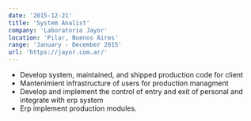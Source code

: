 ```yaml
---
date: '2015-12-21'
title: 'System Analist'
company: 'Laboratorio Jayor'
location: 'Pilar, Buenos Aires'
range: 'January - December 2015'
url: 'https://jayor.com.ar/'
---
```


- Develop system, maintained, and shipped production code for client 
- Mantenimient infrastructure of users for production managment
- Develop and implement the control of entry and exit of personal and integrate with erp system
- Erp implement production modules.

